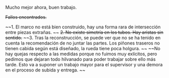 Mucho mejor ahora, buen trabajo.

~~Fallos encontrados.~~

~~1. El marco no está bien construido, hay una forma rara de intersección entre piezas extrañas. ~~
~~2. No existe simetría en los tubos. Hay aristas sin sentido.~~
~~3. Tras la reconstrucción, se puede ver que no se ha tenido en cuenta la recomendación de no juntar las partes. Los piñones traseros no tienen cabida según está diseñado, la rueda tiene poca holgura. ~~
~~No hay quejas respecto a las medidas porque no fuimos muy exlícitos, pero pedimos que dejaran todo hilvanado para poder trabajar sobre ello más tarde. Esto va a suponer un trabajo mayor para el supervisor y una demora en el proceso de subida y entrega. ~~
